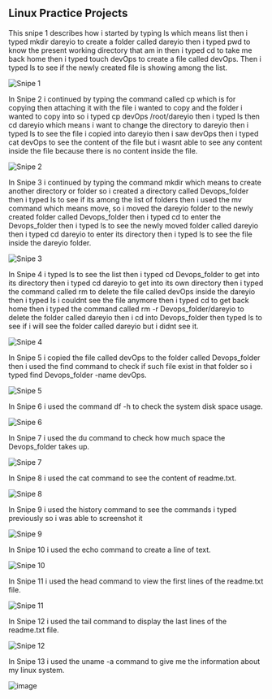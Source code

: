 ## Linux Practice Projects

This snipe 1 describes how i started by typing ls which means list then i typed mkdir dareyio to create a folder called dareyio then i typed pwd to know the present working directory that am in then i typed cd to take me back home then i typed touch devOps to create a file called devOps. Then i typed ls to see if the newly created file is showing among the list.

![Snipe 1](https://github.com/Mirahkeyz/Darey.io-Projects/assets/134533695/49f25608-7fee-4cbe-8d87-1ceea1c011b5)

In Snipe 2 i continued by typing the command called cp which is for copying then attaching it with the file i wanted to copy and the folder i wanted to copy into so i typed cp devOps /root/dareyio then i typed ls then cd dareyio which means i want to change the directory to dareyio then i typed ls to see the file i copied into dareyio then i saw devOps then i typed cat devOps to see the content of the file but i wasnt able to see any content inside the file because there is no content inside the file.

![Snipe 2](https://github.com/Mirahkeyz/Darey.io-Projects/assets/134533695/0b6c4b22-a12f-42b7-8739-69f143edea23)

In Snipe 3 i continued by typing the command mkdir which means to create another directory or folder so i created a directory called Devops_folder then i typed ls to see if its among the list of folders then i used the mv command which means move, so i moved the dareyio folder to the newly created folder called Devops_folder then i typed cd to enter the Devops_folder then i typed ls to see the newly moved folder called dareyio then i typed cd dareyio to enter its directory then i typed ls to see the file inside the dareyio folder.

![Snipe 3](https://github.com/Mirahkeyz/Darey.io-Projects/assets/134533695/ce60674b-1d84-43c9-99fc-e9897cbe77ea)

In Snipe 4 i typed ls to see the list then i typed cd Devops_folder to get into its directory then i typed cd dareyio to get into its own directory then i typed the command called rm to delete the file called devOps inside the dareyio then i typed ls i couldnt see the file anymore then i typed cd to get back home then i typed the command called rm -r Devops_folder/dareyio to delete the folder called dareyio then i cd into Devops_folder then typed ls to see if i will see the folder called dareyio but i didnt see it.

![Snipe 4](https://github.com/Mirahkeyz/Darey.io-Projects/assets/134533695/f8c10265-4c29-4984-a916-9d1b87425b67)

In Snipe 5 i copied the file called devOps to the folder called Devops_folder then i used the find command to check if such file exist in that folder so i typed find Devops_folder -name devOps.

![Snipe 5](https://github.com/Mirahkeyz/Darey.io-Projects/assets/134533695/5f395e98-41a3-412e-8704-d0043090cc1c)

In Snipe 6 i used the command df -h to check the system disk space usage.

![Snipe 6](https://github.com/Mirahkeyz/Darey.io-Projects/assets/134533695/ed66c9d4-d806-40ca-8ce6-54524e34df88)

In Snipe 7 i used the du command to check how much space the Devops_folder takes up.

![Snipe 7](https://github.com/Mirahkeyz/Darey.io-Projects/assets/134533695/a91b8e41-d7b1-4fe8-9ba3-c743980f16af)

In Snipe 8 i used the cat command to see the content of readme.txt.

![Snipe 8](https://github.com/Mirahkeyz/Darey.io-Projects/assets/134533695/3066a280-d622-482d-8f72-288e5e7ac5d9)

In Snipe 9 i used the history command to see the commands i typed previously so i was able to screenshot it

![Snipe 9](https://github.com/Mirahkeyz/Darey.io-Projects/assets/134533695/ba3f1ad5-6583-43fa-b3e4-a8198ff8d4b0)


In Snipe 10 i used the echo command to create a line of text.

![Snipe 10](https://github.com/Mirahkeyz/Darey.io-Projects/assets/134533695/0dd9747a-ad51-49dc-bf11-6479182644cc)

In Snipe 11 i used the head command to view the first lines of the readme.txt file.

![Snipe 11](https://github.com/Mirahkeyz/Darey.io-Projects/assets/134533695/96d70644-ea5f-4d59-a688-1d4aea4d7926)


In Snipe 12 i used the tail command to display the last lines of the readme.txt file.

![Snipe 12](https://github.com/Mirahkeyz/Darey.io-Projects/assets/134533695/a646244b-2be5-430f-8268-746885a2fd5a)

In Snipe 13 i used the uname -a command to give me the information about my linux system.

![image](https://github.com/Mirahkeyz/Darey.io-Projects/assets/134533695/5a3d5dde-196a-4e43-983f-6a7c9707d805)

